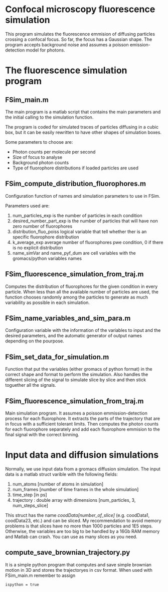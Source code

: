# Confocal microscopy fluorescence simulation

This program simulates the fluorescence emmision of diffusing particles crossing a confocal focus. So far, the focus has a Gaussian shape. The program accepts background noise and assumes a poisson emission-detection model for photons.

# The fluorescence simulation program

## FSim_main.m

The main program  is a matlab script that contains the main parameters and the initial calling to the simulation function. 

The program is coded for simulated traces of particles diffusing in a cubic box, but it can be easily rewritten to have other shapes of simulation boxes.

Some parameters to choose are: 
* Photon counts per molecule per second
* Size of focus to analyse
* Background photon counts
* Type of fluorophore distributions if loaded particles are used

## FSim_compute_distribution_fluorophores.m

Configuration function of names and simulation parameters to use in FSim.

Parameters used are:
1. num_particles_exp is the number of particles in each condition
2. desired_number_part_exp is the number of particles that will have non zero number of fluorophores
3. distribution_fluo_poiss logical variable that tell whether ther is an specific fluorophore distribution
4. k_average_exp average number of fluorophores pwe condition, 0 if there is no explicit distribution
5. name_simVar and name_pyf_dum are cell variables with the gromacs/python variables names

## FSim_fluorescence_simulation_from_traj.m

Computes the distribution of fluorophores for the given condition in every particle. When less than all the available number of particles are used, the function chooses randomly among the particles to generate as much variability as possible in each simulation.

## FSim_name_variables_and_sim_para.m

Configuration variable with the information of the variables to input and the desired parameters, and the automatic generator of output names depending on the pourpose.

## FSim_set_data_for_simulation.m

Function that put the variables (either gromacs of python format) in the correct shape and format to perform the simulation. Also handles the different slicing of the signal to simulate slice by slice and then stick toguether all the signals.

## FSim_fluorescence_simulation_from_traj.m

Main simulation program. It assumes a poisson emmission-detection process for each fluorophore. It extracts the parts of the trajectory that are in focus with a sufficient tolerant limits. Then computes the photon counts for each fluorophore separately and add each fluorophore emmision to the final signal with the correct binning.

# Input data and diffusion simulations

Normally, we use input data from a gromacs diffusion simulation. The input data is a matlab struct varible with the following fields:

1. num_atoms [number of atoms in simulation]
2. num_frames [number of time frames in the whole simulation]
3. time_step [in ps]
4. trajectory : double array with dimensions [num_particles, 3, num_steps_slice]

This struct has the name *coodData[number_of_slice]* (e.g. coodData1, coodData23, etc.) and can be sliced. My recommendation to avoid memory problems is that slices have no more than 1000 particles and 1E5 steps. Otherwise, the variables are too big to be handled by a 16Gb RAM memory and Matlab can crash. You can use as many slices as you need.

## compute_save_brownian_trajectory.py 

It is a simple python program that computes and save simple brownian motion in 3D and stores the trajectoryes in csv format. When used with FSim_main.m remember to assign 
```
ispython = true
```
